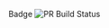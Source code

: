 Badge ![PR Build Status](https://github.com/danielodiazo-creator/GItActions/actions/workflows/pull_request_check.yml/badge.svg)
